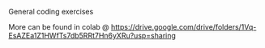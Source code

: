 General coding exercises 

More can be found in colab @ https://drive.google.com/drive/folders/1Vq-EsAZEa1Z1HWfTs7db5RRt7Hn6yXRu?usp=sharing
